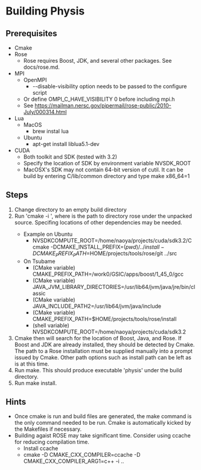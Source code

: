 # Building Physis

## Prerequisites
* Cmake
* Rose
    * Rose requires Boost, JDK, and several other packages. See docs/rose.md.
* MPI
    * OpenMPI
        * --disable-visibility option needs to be passed to the configure script
	* Or define OMPI_C_HAVE_VISIBILITY 0 before including mpi.h
	* See https://mailman.nersc.gov/pipermail/rose-public/2010-July/000314.html  
* Lua
    * MacOS
        * brew instal lua
    * Ubuntu
        * apt-get install liblua5.1-dev
* CUDA
    * Both toolkit and SDK (tested with 3.2)
    * Specify the location of SDK by environment variable NVSDK_ROOT  
    * MacOSX's SDK may not contain 64-bit version of cutil. It can be
      build by entering C/lib/common directory and type make x86_64=1
    
## Steps
1. Change directory to an empty build directory
2. Run 'cmake -i <path-to-src>', where <path-to-src> is the path to
  directory rose under the unpacked source. Specifing locations of
  other dependencies may be needed.
    * Example on Ubuntu
        * NVSDKCOMPUTE_ROOT=/home/naoya/projects/cuda/sdk3.2/C
	cmake -DCMAKE_INSTALL_PREFIX=$(pwd)/../install
        -DCMAKE_PREFIX_PATH=$HOME/projects/tools/rose/git ../src
    * On Tsubame
        * (CMake variable) CMAKE_PREFIX_PATH=/work0/GSIC/apps/boost/1_45_0/gcc
        * (CMake variable) JAVA_JVM_LIBRARY_DIRECTORIES=/usr/lib64/jvm/java/jre/bin/classic
        * (CMake variable) JAVA_INCLUDE_PATH2=/usr/lib64/jvm/java/include
        * (CMake variable) CMAKE_PREFIX_PATH=$HOME/projects/tools/rose/install
        * (shell variable) NVSDKCOMPUTE_ROOT=/home/naoya/projects/cuda/sdk3.2
3. Cmake then will search for the location of Boost, Java, and Rose. If
  Boost and JDK are already installed, they should be detected by
  Cmake. The path to a Rose installation must be supplied
  manually into a prompt issued by Cmake. Other path options such as
  install path can be left as is at this time.
4. Run make. This should produce executable 'physis' under the build
   directory. 
5. Run make install.

## Hints
* Once cmake is run and build files are generated, the make command is the
  only command needed to be run. Cmake is automatically kicked by the
  Makefiles if necessary.
* Building agaist ROSE may take significant time. Consider using
  ccache for reducing compilation time. 
  - Install ccache
  - cmake -D CMAKE_CXX_COMPILER=ccache  -D CMAKE_CXX_COMPILER_ARG1=c++  -i .. 

